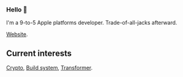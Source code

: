 ### Hello 👋

I'm a 9-to-5 Apple platforms developer. Trade-of-all-jacks afterward. 

[Website](https://github.com/setoelkahfi/personal-website).

## Current interests

[Crypto](https://github.com/rustcrypto), [Build system](https://bazel.build/basics/build-systems), [Transformer](https://arxiv.org/abs/1706.03762).
